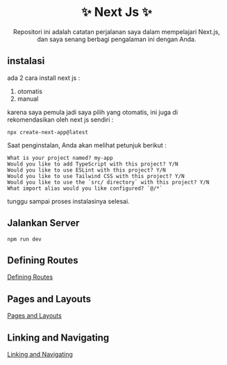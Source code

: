<h1 align="center">✨ Next Js ✨</h1>

<p align="center">Repositori ini adalah catatan perjalanan saya dalam mempelajari Next.js, dan saya senang berbagi pengalaman ini dengan Anda.</P>

## instalasi

ada 2 cara install next js :

1. otomatis
2. manual

karena saya pemula jadi saya pilih yang otomatis, ini juga di rekomendasikan oleh next js sendiri :

``` npx create-next-app@latest ```

Saat penginstalan, Anda akan melihat petunjuk berikut :
```
What is your project named? my-app
Would you like to add TypeScript with this project? Y/N
Would you like to use ESLint with this project? Y/N
Would you like to use Tailwind CSS with this project? Y/N
Would you like to use the `src/ directory` with this project? Y/N
What import alias would you like configured? `@/*`
```
tunggu sampai proses instalasinya selesai.

## Jalankan Server

``` npm run dev ```

## Defining Routes
[Defining Routes](https://nextjs.org/docs/app/building-your-application/routing/defining-routes)

## Pages and Layouts
[Pages and Layouts](https://nextjs.org/docs/app/building-your-application/routing/pages-and-layouts)

## Linking and Navigating
[Linking and Navigating](https://nextjs.org/docs/app/building-your-application/routing/linking-and-navigating)
